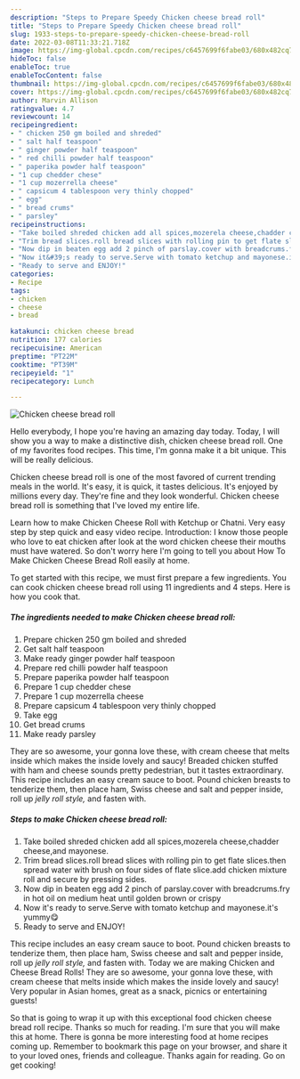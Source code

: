 ```yaml
---
description: "Steps to Prepare Speedy Chicken cheese bread roll"
title: "Steps to Prepare Speedy Chicken cheese bread roll"
slug: 1933-steps-to-prepare-speedy-chicken-cheese-bread-roll
date: 2022-03-08T11:33:21.718Z
image: https://img-global.cpcdn.com/recipes/c6457699f6fabe03/680x482cq70/chicken-cheese-bread-roll-recipe-main-photo.jpg
hideToc: false
enableToc: true
enableTocContent: false
thumbnail: https://img-global.cpcdn.com/recipes/c6457699f6fabe03/680x482cq70/chicken-cheese-bread-roll-recipe-main-photo.jpg
cover: https://img-global.cpcdn.com/recipes/c6457699f6fabe03/680x482cq70/chicken-cheese-bread-roll-recipe-main-photo.jpg
author: Marvin Allison
ratingvalue: 4.7
reviewcount: 14
recipeingredient:
- " chicken 250 gm boiled and shreded"
- " salt half teaspoon"
- " ginger powder half teaspoon"
- " red chilli powder half teaspoon"
- " paperika powder half teaspoon"
- "1 cup chedder chese"
- "1 cup mozerrella cheese"
- " capsicum 4 tablespoon very thinly chopped"
- " egg"
- " bread crums"
- " parsley"
recipeinstructions:
- "Take boiled shreded chicken add all spices,mozerela cheese,chadder cheese,and mayonese."
- "Trim bread slices.roll bread slices with rolling pin to get flate slices.then spread water with brush on four sides of flate slice.add chicken mixture roll and secure by pressing sides."
- "Now dip in beaten egg add 2 pinch of parslay.cover with breadcrums.fry in hot oil on medium heat until golden brown or crispy"
- "Now it&#39;s ready to serve.Serve with tomato ketchup and mayonese.it&#39;s yummy😋"
- "Ready to serve and ENJOY!"
categories:
- Recipe
tags:
- chicken
- cheese
- bread

katakunci: chicken cheese bread 
nutrition: 177 calories
recipecuisine: American
preptime: "PT22M"
cooktime: "PT39M"
recipeyield: "1"
recipecategory: Lunch

---
```



![Chicken cheese bread roll](https://img-global.cpcdn.com/recipes/c6457699f6fabe03/680x482cq70/chicken-cheese-bread-roll-recipe-main-photo.jpg)

Hello everybody, I hope you're having an amazing day today. Today, I will show you a way to make a distinctive dish, chicken cheese bread roll. One of my favorites food recipes. This time, I'm gonna make it a bit unique. This will be really delicious.

Chicken cheese bread roll is one of the most favored of current trending meals in the world. It's easy, it is quick, it tastes delicious. It's enjoyed by millions every day. They're fine and they look wonderful. Chicken cheese bread roll is something that I've loved my entire life.

Learn how to make Chicken Cheese Roll with Ketchup or Chatni. Very easy step by step quick and easy video recipe. Introduction: I know those people who love to eat chicken after look at the word chicken cheese their mouths must have watered. So don&#39;t worry here I&#39;m going to tell you about How To Make Chicken Cheese Bread Roll easily at home.


To get started with this recipe, we must first prepare a few ingredients. You can cook chicken cheese bread roll using 11 ingredients and 4 steps. Here is how you cook that.

<!--inarticleads1-->

##### The ingredients needed to make Chicken cheese bread roll:

1. Prepare  chicken 250 gm boiled and shreded
1. Get  salt half teaspoon
1. Make ready  ginger powder half teaspoon
1. Prepare  red chilli powder half teaspoon
1. Prepare  paperika powder half teaspoon
1. Prepare 1 cup chedder chese
1. Prepare 1 cup mozerrella cheese
1. Prepare  capsicum 4 tablespoon very thinly chopped
1. Take  egg
1. Get  bread crums
1. Make ready  parsley


They are so awesome, your gonna love these, with cream cheese that melts inside which makes the inside lovely and saucy! Breaded chicken stuffed with ham and cheese sounds pretty pedestrian, but it tastes extraordinary. This recipe includes an easy cream sauce to boot. Pound chicken breasts to tenderize them, then place ham, Swiss cheese and salt and pepper inside, roll up *jelly roll style,* and fasten with. 

<!--inarticleads2-->

##### Steps to make Chicken cheese bread roll:

1. Take boiled shreded chicken add all spices,mozerela cheese,chadder cheese,and mayonese.
1. Trim bread slices.roll bread slices with rolling pin to get flate slices.then spread water with brush on four sides of flate slice.add chicken mixture roll and secure by pressing sides.
1. Now dip in beaten egg add 2 pinch of parslay.cover with breadcrums.fry in hot oil on medium heat until golden brown or crispy
1. Now it&#39;s ready to serve.Serve with tomato ketchup and mayonese.it&#39;s yummy😋
1. Ready to serve and ENJOY!

This recipe includes an easy cream sauce to boot. Pound chicken breasts to tenderize them, then place ham, Swiss cheese and salt and pepper inside, roll up *jelly roll style,* and fasten with. Today we are making Chicken and Cheese Bread Rolls! They are so awesome, your gonna love these, with cream cheese that melts inside which makes the inside lovely and saucy! Very popular in Asian homes, great as a snack, picnics or entertaining guests! 

So that is going to wrap it up with this exceptional food chicken cheese bread roll recipe. Thanks so much for reading. I'm sure that you will make this at home. There is gonna be more interesting food at home recipes coming up. Remember to bookmark this page on your browser, and share it to your loved ones, friends and colleague. Thanks again for reading. Go on get cooking!
